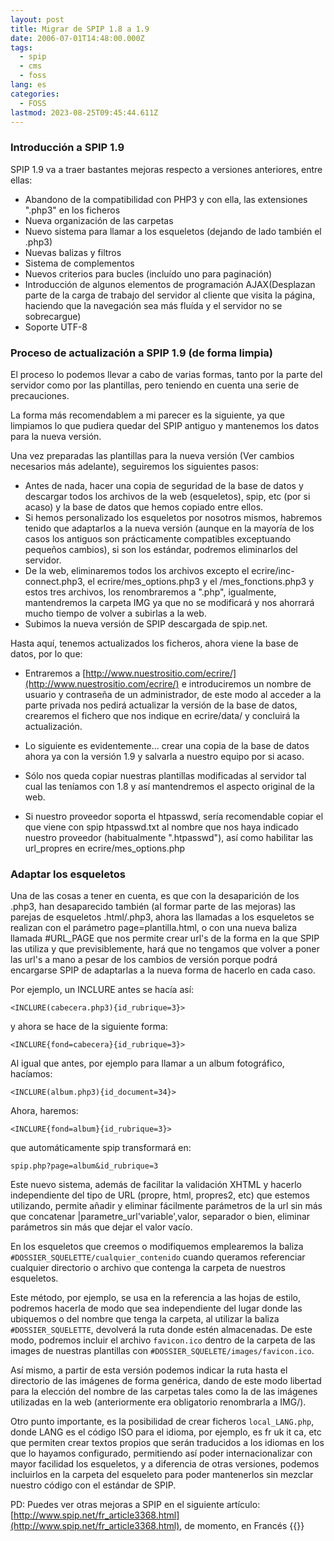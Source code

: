```yaml
---
layout: post
title: Migrar de SPIP 1.8 a 1.9
date: 2006-07-01T14:48:00.000Z
tags:
  - spip
  - cms
  - foss
lang: es
categories:
  - FOSS
lastmod: 2023-08-25T09:45:44.611Z
---
```


### Introducción a SPIP 1.9

SPIP 1.9 va a traer bastantes mejoras respecto a versiones anteriores, entre ellas:

- Abandono de la compatibilidad con PHP3 y con ella, las extensiones ".php3" en los ficheros
- Nueva organización de las carpetas
- Nuevo sistema para llamar a los esqueletos (dejando de lado también el .php3)
- Nuevas balizas y filtros
- Sistema de complementos
- Nuevos criterios para bucles (incluído uno para paginación)
- Introducción de algunos elementos de programación AJAX(Desplazan parte de la carga de trabajo del servidor al cliente que visita la página, haciendo que la navegación sea más fluída y el servidor no se sobrecargue)
- Soporte UTF-8

### Proceso de actualización a SPIP 1.9 (de forma limpia)

El proceso lo podemos llevar a cabo de varias formas, tanto por la parte del servidor como por las plantillas, pero teniendo en cuenta una serie de precauciones.

La forma más recomendablem a mi parecer es la siguiente, ya que limpiamos lo que pudiera quedar del SPIP antiguo y mantenemos los datos para la nueva versión.

Una vez preparadas las plantillas para la nueva versión (Ver cambios necesarios más adelante), seguiremos los siguientes pasos:

- Antes de nada, hacer una copia de seguridad de la base de datos y descargar todos los archivos de la web (esqueletos), spip, etc (por si acaso) y la base de datos que hemos copiado entre ellos.
- Si hemos personalizado los esqueletos por nosotros mismos, habremos tenido que adaptarlos a la nueva versión (aunque en la mayoría de los casos los antiguos son prácticamente compatibles exceptuando pequeños cambios), si son los estándar, podremos eliminarlos del servidor.
- De la web, eliminaremos todos los archivos excepto el ecrire/inc-connect.php3, el ecrire/mes_options.php3 y el /mes_fonctions.php3 y estos tres archivos, los renombraremos a ".php", igualmente, mantendremos la carpeta IMG ya que no se modificará y nos ahorrará mucho tiempo de volver a subirlas a la web.
- Subimos la nueva versión de SPIP descargada de spip.net.

Hasta aquí, tenemos actualizados los ficheros, ahora viene la base de datos, por lo que:

- Entraremos a [http://www.nuestrositio.com/ecrire/](http://www.nuestrositio.com/ecrire/) e introduciremos un nombre de usuario y contraseña de un administrador, de este modo al acceder a la parte privada nos pedirá actualizar la versión de la base de datos, crearemos el fichero que nos indique en ecrire/data/ y concluirá la actualización.
- Lo siguiente es evidentemente... crear una copia de la base de datos ahora ya con la versión 1.9 y salvarla a nuestro equipo por si acaso.
- Sólo nos queda copiar nuestras plantillas modificadas al servidor tal cual las teníamos con 1.8 y así mantendremos el aspecto original de la web.

- Si nuestro proveedor soporta el htpasswd, sería recomendable copiar el que viene con spip htpasswd.txt al nombre que nos haya indicado nuestro proveedor (habitualmente ".htpasswd"), así como habilitar las url_propres en ecrire/mes_options.php

### Adaptar los esqueletos

Una de las cosas a tener en cuenta, es que con la desaparición de los .php3, han desaparecido también (al formar parte de las mejoras) las parejas de esqueletos .html/.php3, ahora las llamadas a los esqueletos se realizan con el parámetro page=plantilla.html, o con una nueva baliza llamada #URL_PAGE que nos permite crear url's de la forma en la que SPIP las utiliza y que previsiblemente, hará que no tengamos que volver a poner las url's a mano a pesar de los cambios de versión porque podrá
encargarse SPIP de adaptarlas a la nueva forma de hacerlo en cada caso.

Por ejemplo, un INCLURE antes se hacía así:

```spip
<INCLURE(cabecera.php3){id_rubrique=3}>
```

y ahora se hace de la siguiente forma:

```spip
<INCLURE{fond=cabecera}{id_rubrique=3}>
```

Al igual que antes, por ejemplo para llamar a un album fotográfico, hacíamos:

```spip
<INCLURE(album.php3){id_document=34}>
```

Ahora, haremos:

```spip
<INCLURE{fond=album}{id_rubrique=3}>
```

que automáticamente spip transformará en:

```spip
spip.php?page=album&id_rubrique=3
```

Este nuevo sistema, además de facilitar la validación XHTML y hacerlo independiente del tipo de URL (propre, html, propres2, etc) que estemos utilizando, permite añadir y eliminar fácilmente parámetros de la url sin más que concatenar |parametre_url'variable',valor, separador o bien, eliminar parámetros sin más que dejar el valor vacío.

En los esqueletos que creemos o modifiquemos emplearemos la baliza `#DOSSIER_SQUELETTE/cualquier_contenido` cuando queramos referenciar cualquier directorio o archivo que contenga la carpeta de nuestros esqueletos.

Este método, por ejemplo, se usa en la referencia a las hojas de estilo, podremos hacerla de modo que sea independiente del lugar donde las ubiquemos o del nombre que tenga la carpeta, al utilizar la baliza `#DOSSIER_SQUELETTE`, devolverá la ruta donde estén almacenadas. De este modo, podremos incluir el archivo `favicon.ico` dentro de la carpeta de las images de nuestras plantillas con `#DOSSIER_SQUELETE/images/favicon.ico`.

Así mismo, a partir de esta versión podemos indicar la ruta hasta el directorio de las imágenes de forma genérica, dando de este modo libertad para la elección del nombre de las carpetas tales como la de las imágenes utilizadas en la web (anteriormente era obligatorio renombrarla a IMG/).

Otro punto importante, es la posibilidad de crear ficheros `local_LANG.php`, donde LANG es el código ISO para el idioma, por ejemplo, es fr uk it ca, etc que permiten crear textos propios que serán traducidos a los idiomas en los que lo hayamos configurado, permitiendo así poder internacionalizar con mayor facilidad los esqueletos, y a diferencia de otras versiones, podemos incluirlos en la carpeta del esqueleto para poder mantenerlos sin mezclar nuestro código con el estándar de SPIP.

PD: Puedes ver otras mejoras a SPIP en el siguiente artículo: [http://www.spip.net/fr_article3368.html](http://www.spip.net/fr_article3368.html), de momento, en Francés
{{<disfruta>}}
